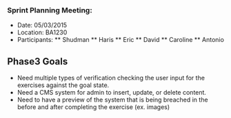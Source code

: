 ### Sprint Planning Meeting:
* Date: 05/03/2015
* Location: BA1230
* Participants: 
** Shudman
** Haris
** Eric
** David
** Caroline
** Antonio


## Phase3 Goals 
* Need multiple types of verification checking the user input for the exercises against the goal state. 
* Need a CMS system for admin to insert, update, or delete content.
* Need to have a preview of the system that is being breached in the before and after completing the exercise (ex. images)